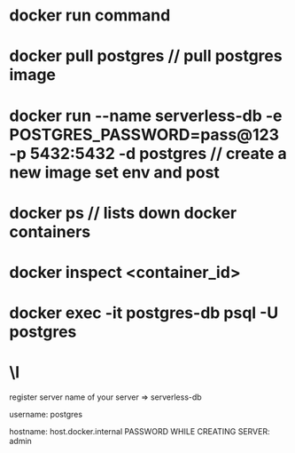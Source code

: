 
# docker run command



# docker pull postgres // pull postgres image
# docker run --name serverless-db -e POSTGRES_PASSWORD=pass@123 -p 5432:5432 -d postgres // create a new image set env and post
# docker ps  // lists down docker containers

# docker inspect <container_id>

<!-- run postgres terminal-->
# docker exec -it postgres-db psql -U postgres
# \l

<!-- Move to pgadmin now -->

register server
name of your server => serverless-db


<!-- pgAdmin -->
username: postgres

hostname: host.docker.internal
PASSWORD WHILE CREATING SERVER: admin 

